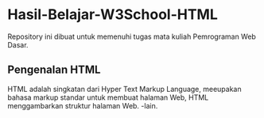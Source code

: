 # Hasil-Belajar-W3School-HTML
Repository ini dibuat untuk memenuhi tugas mata kuliah Pemrograman Web Dasar.

## Pengenalan HTML
HTML adalah singkatan dari Hyper Text Markup Language, meeupakan bahasa markup standar untuk membuat halaman Web, HTML menggambarkan struktur halaman Web.
-lain.

##
